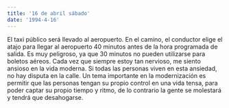 ```yaml
---
title: '16 de abril sábado'
date: '1994-4-16'
---
```


El taxi público será llevado al aeropuerto. En el camino, el conductor elige el atajo para llegar al aeropuerto 40 minutos antes de la hora programada de salida. Es muy peligroso, ya que 30 minutos no pueden utilizarse para boletos aéreos. Cada vez que siempre estoy tan nervioso, me siento ansioso en la vida moderna. Si todas las personas viven en esta ansiedad, no hay disputa en la calle. Un tema importante en la modernización es permitir que las personas tengan su propio control en una vida tensa, para poder captar su propio tiempo y ritmo, de lo contrario la gente se molestará y tendrá que desahogarse.

